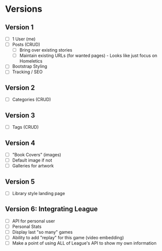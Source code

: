 # Versions

## Version 1
- [ ] 1 User (me)
- [ ] Posts (CRUD)
  - [ ] Bring over existing stories
  - [ ] Maintain existing URLs (for wanted pages) - Looks like just focus on Homeletics
- [ ] Bootstrap Styling
- [ ] Tracking / SEO

## Version 2
- [ ] Categories (CRUD)

## Version 3
- [ ] Tags (CRUD)

## Version 4
- [ ] "Book Covers" (images)
- [ ] Default image if not
- [ ] Galleries for artwork

## Version 5
- [ ] Library style landing page

## Version 6: Integrating League
- [ ] API for personal user
- [ ] Personal Stats
- [ ] Display last "so many" games
- [ ] Ability to add "replay" for this game (video embedding)
- [ ] Make a point of using ALL of League's API to show my own information

